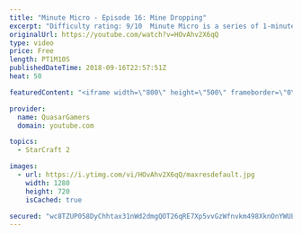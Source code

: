 ```yaml
---
title: "Minute Micro - Episode 16: Mine Dropping"
excerpt: "Difficulty rating: 9/10  Minute Micro is a series of 1-minute videos explaining how to perform common micro techniques. This episode is on mine dropping.  twitch.tv/Quasarprintf"
originalUrl: https://youtube.com/watch?v=HOvAhv2X6qQ
type: video
price: Free
length: PT1M10S
publishedDateTime: 2018-09-16T22:57:51Z
heat: 50

featuredContent: "<iframe width=\"800\" height=\"500\" frameborder=\"0\" src=\"https://www.youtube.com/embed/HOvAhv2X6qQ\" allow=\"accelerometer; autoplay; encrypted-media; gyroscope; picture-in-picture\" allowfullscreen></iframe>"

provider:
  name: QuasarGamers
  domain: youtube.com

topics:
  - StarCraft 2

images:
  - url: https://i.ytimg.com/vi/HOvAhv2X6qQ/maxresdefault.jpg
    width: 1280
    height: 720
    isCached: true

secured: "wc8TZUP058DyChhtax31nWd2dmgQOT26qRE7Xp5vvGzWfnvkm498XknOnYWULjhx+MOpnNBFn4uO+HeqK3ordiCTb8qc5G/BOnc033GkZcHAc1ecnacXpj7JAWZSJSRqAljLiYCIe4xPeTc4x1Sel2olNONfcWt6dseVLCIEM27njZhLKwd5jOXHRzuDFv3PlIz4kziI8wtYJhm2eLi4KaIjYitquBXZV112COpenHoUp+XLIKyJ7BrnHSTzQ3PzdSiaDOlLZUf40tnLWMwrKQ7jqcGmTl2mNYpcKsPH6Pt1N5qfYesDpp2SrvqUgMDjgj0hGHgtjvgnuOR6JOXre4aNhU+yxLU7xBRQ5CSQ8E3n8brXGNuwkW0PSAOvceL0XvtduvFVs6jvGm7/qkEFzsgDyobtaBGAhe7cN3bR6ck=;Tak06jAQfbTOhI53Se45oQ=="
---
```


